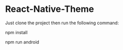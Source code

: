 # React-Native-Theme

Just clone the project then run the following command:

npm install

npm run android
